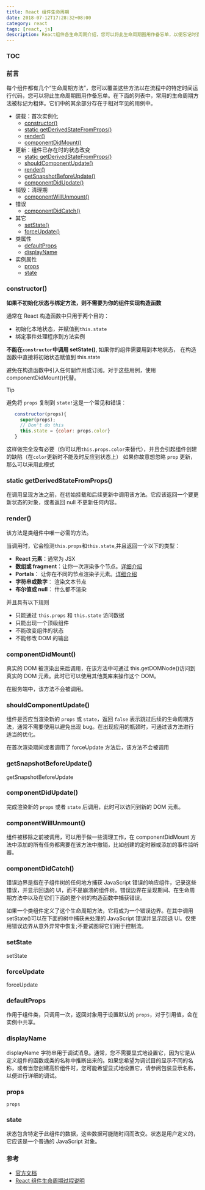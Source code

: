 ```yaml
---
title: React 组件生命周期
date: 2018-07-12T17:28:32+08:00
category: react
tags: [react, js]
description: React组件各生命周期介绍，您可以将此生命周期图用作备忘单，以便忘记时查询，该生命周期介绍仅适用于react 15.x 版本。
---
```


### TOC

### 前言
每个组件都有几个“生命周期方法”，您可以覆盖这些方法以在流程中的特定时间运行代码，您可以将此生命周期图用作备忘单。在下面的列表中，常用的生命周期方法被标记为粗体。它们中的其余部分存在于相对罕见的用例中。


* 装载：首次实例化
  * [constructor()](#constructor)
  * [static getDerivedStateFromProps()](#getDerivedStateFromProps)
  * [render()](#render)
  * [componentDidMount()](#componentDidMount)
* 更新：组件已存在时的状态改变
  * [static getDerivedStateFromProps()](#getDerivedStateFromProps)
  * [shouldComponentUpdate()](#shouldComponentUpdate)
  * [render()](#render)
  * [getSnapshotBeforeUpdate()](#getSnapshotBeforeUpdate)
  * [componentDidUpdate()](#componentDidUpdate)
* 销毁：清理期
  * [componentWillUnmount()](#componentWillUnmount)
* 错误
  * [componentDidCatch()](#componentDidCatch)
* 其它
  * [setState()](#setState)
  * [forceUpdate()](#forceUpdate)
* 类属性
  * [defaultProps](#defaultProps)
  * [displayName](#displayName)
* 实例属性
  * [props](#props)
  * [state](#state)


<h3 id="constructor">constructor()</h3>

**如果不初始化状态与绑定方法，则不需要为你的组件实现构造函数**

通常在 React 构造函数中只用于两个目的：

* 初始化本地状态，并赋值到`this.state`
* 绑定事件处理程序到方法实例

**不能在`constructor`中调用 setState()**, 如果你的组件需要用到本地状态， 在构造函数中直接将初始状态赋值到 this.state

避免在构造函数中引入任何副作用或订阅。对于这些用例，使用 componentDidMount()代替。

> [!TIP]
> 避免将 `props` 复制到 `state!`这是一个常见和错误：

```javascript
   constructor(props){
     super(props);
     // Don't do this
     this.state = {color: props.color}
   }
```

这样做完全没有必要（你可以用`this.props.color`来替代），并且会引起组件创建的缺陷（在`color`更新时不能及时反应到状态上）
如果你故意想忽略 `prop` 更新，那么可以采用此模式

<h3 id="getDerivedStateFromProps">static getDerivedStateFromProps()</h3>

在调用呈现方法之前，在初始挂载和后续更新中调用该方法。它应该返回一个要更新状态的对象，或者返回 null 不更新任何内容。


<h3 id="render">render()</h3>

该方法是类组件中唯一必需的方法。

当调用时，它会检测`this.props`和`this.state`,并且返回一个以下的类型：

* **React 元素**：通常为 JSX
* **数组或 fragment**：让你一次渲染多个节点。[详细介绍](https://reactjs.org/docs/fragments.html)
* **Portals**： 让你在不同的节点渲染子元素。[详细介绍](https://reactjs.org/docs/portals.html)
* **字符串或数字**： 渲染文本节点
* **布尔值或 null**： 什么都不渲染

并且具有以下规则

* 只能通过 `this.props` 和 `this.state` 访问数据
* 只能出现一个顶级组件
* 不能改变组件的状态
* 不能修改 DOM 的输出

<h3 id="componentDidMount">componentDidMount()</h3>

真实的 DOM 被渲染出来后调用，在该方法中可通过 this.getDOMNode()访问到真实的 DOM 元素。此时已可以使用其他类库来操作这个 DOM。

在服务端中，该方法不会被调用。


<h3 id="shouldComponentUpdate">shouldComponentUpdate()</h3>

组件是否应当渲染新的 `props` 或 `state`，返回 `false` 表示跳过后续的生命周期方法，通常不需要使用以避免出现 bug。在出现应用的瓶颈时，可通过该方法进行适当的优化。

在首次渲染期间或者调用了 forceUpdate 方法后，该方法不会被调用

<h3 id="getSnapshotBeforeUpdate">getSnapshotBeforeUpdate()</h3>

getSnapshotBeforeUpdate

<h3 id="componentDidUpdate">componentDidUpdate()</h3>

完成渲染新的 `props` 或者 `state` 后调用，此时可以访问到新的 DOM 元素。

<h3 id="componentWillUnmount">componentWillUnmount()</h3>

组件被移除之前被调用，可以用于做一些清理工作，在 componentDidMount 方法中添加的所有任务都需要在该方法中撤销，比如创建的定时器或添加的事件监听器。

<h3 id="componentDidCatch">componentDidCatch()</h3>

错误边界是指在子组件树的任何地方捕获 JavaScript 错误的响应组件，记录这些错误，并显示回退的 UI，而不是崩溃的组件树。错误边界在呈现期间、在生命周期方法中以及在它们下面的整个树的构造函数中捕获错误。

如果一个类组件定义了这个生命周期方法，它将成为一个错误边界。在其中调用 setState()可以在下面的树中捕获未处理的 JavaScript 错误并显示回退 UI。仅使用错误边界从意外异常中恢复;不要试图将它们用于控制流。

<h3 id="setState">setState</h3>

setState

<h3 id="forceUpdate">forceUpdate</h3>

forceUpdate

<h3 id="defaultProps">defaultProps</h3>

作用于组件类，只调用一次，返回对象用于设置默认的 `props`，对于引用值，会在实例中共享。

<h3 id="displayName">displayName</h3>

displayName 字符串用于调试消息。通常，您不需要显式地设置它，因为它是从定义组件的函数或类的名称中推断出来的。如果您希望为调试目的显示不同的名称，或者当您创建高阶组件时，您可能希望显式地设置它，请参阅包装显示名称，以便进行详细的调试。

<h3 id="props">props</h3>

`props`

<h3 id="state">state</h3>

状态包含特定于此组件的数据，这些数据可能随时间而改变。状态是用户定义的，它应该是一个普通的 JavaScript 对象。

### 参考

* [官方文档][1]
* [React 组件生命周期过程说明][2]

[1]: https://reactjs.org/docs/react-component.html "React官方文档"
[2]: http://react-china.org/t/react/1740 "React组件生命周期过程说明"
